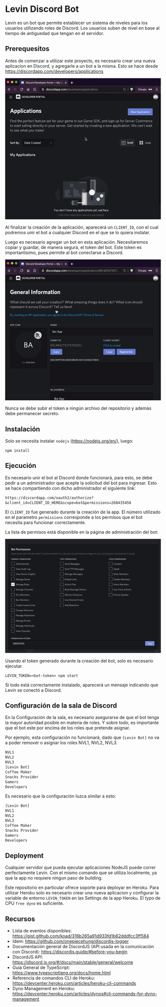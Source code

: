 # Levin Discord Bot

Levin es un bot que permite establecer un sistema de niveles para los usuarios utilizando roles de Discord. Los usuarios suben de nivel en base al tiempo de antiguedad que tengan en el servidor.

## Prerequesitos

Antes de comenzar a utilizar este proyecto, es necesario crear una nueva aplicacion en Discord, y agregarle a un bot a la misma. Esto se hace desde https://discordapp.com/developers/applications

![Crear una app en Discord](docs/app-create.gif?raw=true "Creando una app en Discord")

Al finalizar la creación de la aplicación, aparecerá un `CLIENT_ID`, con el cual podremos unir el bot a cualquier Discord en el que se lo quiera instalar.

Luego es necesario agregar un bot en esta aplicación. Necesitaremos copiar y guardar, de manera segura, el token del bot. Este token es importantísimo, pues permite al bot conectarse a Discord.

![Crear un bot en Discord](docs/bot-create.gif?raw=true "Creando un bot en Discord")

Nunca se debe subir el token a ningún archivo del repositorio y además debe permanecer secreto.

## Instalación
Solo se necesita instalar `nodejs` (https://nodejs.org/en/), luego:
```
npm install
```

## Ejecución
Es necesario unir el bot al Discord donde funcionará, para esto, se debe pedir a un administrador que acepte la solicitud del bot para ingresar. Esto se hace compartiendo con dicho administrador el siguiente link:

```
https://discordapp.com/oauth2/authorize?&client_id=CLIENT_ID_HERE&scope=bot&permissions=268435456
```

El `CLIENT_ID` fue generado durante la creación de la app. El número utilizado en el parametro `permissions` corresponde a los permisos que el bot necesita para funcionar correctamente.

La lista de permisos está disponible en la página de administración del bot:

![Permisos en Discord](docs/permissions.jpg?raw=true "Permisos en Discord")

Usando el token generado durante la creación del bot, solo es necesario ejecutar.

```
LEVIN_TOKEN=<bot-token> npm start
```

Si todo está correctamente instalado, aparecerá un mensaje indicando que Levin se conectó a Discord.

## Configuración de la sala de Discord
En la Configuración de la sala, es necesario asegurarse de que el bot tenga la mayor autoridad posible en materia de roles. Y sobre todo, es importante que el bot este por encima de los roles que pretende asignar.

Por ejemplo, esta configuración no funcionará, dado que `[Levin Bot]` no va a poder remover o asignar los roles NVL1, NVL2, NVL3.

```
NVL1
NVL2
NVL3
[Levin Bot]
Coffee Maker
Snacks Provider
Gamers
Developers
```

Es necesario que la configuración luzca similar a esto:

```
[Levin Bot]
NVL1
NVL2
NVL3
Coffee Maker
Snacks Provider
Gamers
Developers
```

## Deployment
Cualquier servidor que pueda ejecutar aplicaciones NodeJS puede correr perfectamente Levin. Con el mismo comando que se utiliza localmente, ya que la app no requiere ningun paso de building.

Este repositorio en particular ofrece soporte para deployar en Heroku. Para utilizar Heroku solo es necesario crear una nueva aplicacion y configurar la variable de entorno `LEVIN_TOKEN` en las Settings de la app Heroku. El typo de CPU `free dyno` es suficiente.

## Recursos
* Lista de eventos disponibles: https://gist.github.com/koad/316b265a91d933fd1b62dddfcc3ff584
* Idem: https://github.com/onepiecehung/discordjs-logger
* Documentación general de DiscordJS (API usada en la comunicación con Discord): https://discordjs.guide/#before-you-begin
* DiscordJS API: https://discord.js.org/#/docs/main/stable/general/welcome
* Guía General de TypeScript: https://www.typescriptlang.org/docs/home.html
* Referencia de comandos CLI de Heroku: https://devcenter.heroku.com/articles/heroku-cli-commands
* Dyno Management en Heroku: https://devcenter.heroku.com/articles/dynos#cli-commands-for-dyno-management

